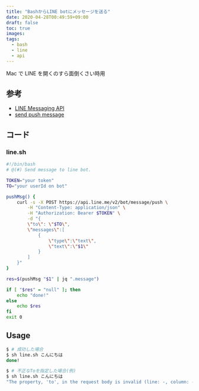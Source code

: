 ```yaml
---
title: "BashからLINE botにメッセージを送る"
date: 2020-04-28T00:49:59+09:00
draft: false
toc: true
images:
tags:
  - bash
  - line
  - api
---
```


Mac で LINE を開くのすら面倒くさい時用

## 参考

- [LINE Messaging API](https://developers.line.biz/ja/services/messaging-api/)
- [send push message](https://developers.line.biz/ja/docs/messaging-api/sending-messages/#methods-of-sending-message)

## コード

### line.sh

```bash
#!/bin/bash
# @(#) Send message to line bot.

TOKEN="your token"
TO="your userId on bot"

pushMsg() {
    curl -s -X POST https://api.line.me/v2/bot/message/push \
        -H "Content-Type: application/json" \
        -H "Authorization: Bearer $TOKEN" \
        -d "{
        \"to\": \"$TO\",
        \"messages\":[
            {
                \"type\":\"text\",
                \"text\":\"$1\"
            }
        ]
    }"
}

res=$(pushMsg "$1" | jq ".message")

if [ "$res" = "null" ]; then
    echo "done!"
else
    echo $res
fi
exit 0
```

## Usage

```bash
$ # 成功した場合
$ sh line.sh こんにちは
done!

$ # 不正なToを指定した場合(例)
$ sh line.sh こんにちは
"The property, 'to', in the request body is invalid (line: -, column: -)"
```
